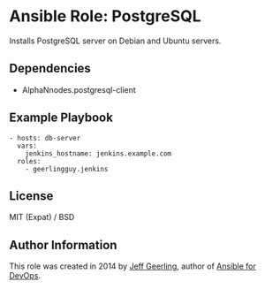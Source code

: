# Ansible Role: PostgreSQL

Installs PostgreSQL server on Debian and Ubuntu servers.

## Dependencies

  - AlphaNnodes.postgresql-client

## Example Playbook

    - hosts: db-server
      vars:
        jenkins_hostname: jenkins.example.com
      roles:
        - geerlingguy.jenkins

## License

MIT (Expat) / BSD

## Author Information

This role was created in 2014 by [Jeff Geerling](http://www.jeffgeerling.com/), author of [Ansible for DevOps](https://www.ansiblefordevops.com/).
